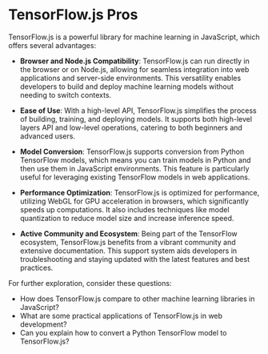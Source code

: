 # TensorFlow.js Pros

TensorFlow.js is a powerful library for machine learning in JavaScript, which offers several advantages:

- **Browser and Node.js Compatibility**: TensorFlow.js can run directly in the browser or on Node.js, allowing for seamless integration into web applications and server-side environments. This versatility enables developers to build and deploy machine learning models without needing to switch contexts.

- **Ease of Use**: With a high-level API, TensorFlow.js simplifies the process of building, training, and deploying models. It supports both high-level layers API and low-level operations, catering to both beginners and advanced users.

- **Model Conversion**: TensorFlow.js supports conversion from Python TensorFlow models, which means you can train models in Python and then use them in JavaScript environments. This feature is particularly useful for leveraging existing TensorFlow models in web applications.

- **Performance Optimization**: TensorFlow.js is optimized for performance, utilizing WebGL for GPU acceleration in browsers, which significantly speeds up computations. It also includes techniques like model quantization to reduce model size and increase inference speed.

- **Active Community and Ecosystem**: Being part of the TensorFlow ecosystem, TensorFlow.js benefits from a vibrant community and extensive documentation. This support system aids developers in troubleshooting and staying updated with the latest features and best practices.

For further exploration, consider these questions:
- How does TensorFlow.js compare to other machine learning libraries in JavaScript?
- What are some practical applications of TensorFlow.js in web development?
- Can you explain how to convert a Python TensorFlow model to TensorFlow.js?

